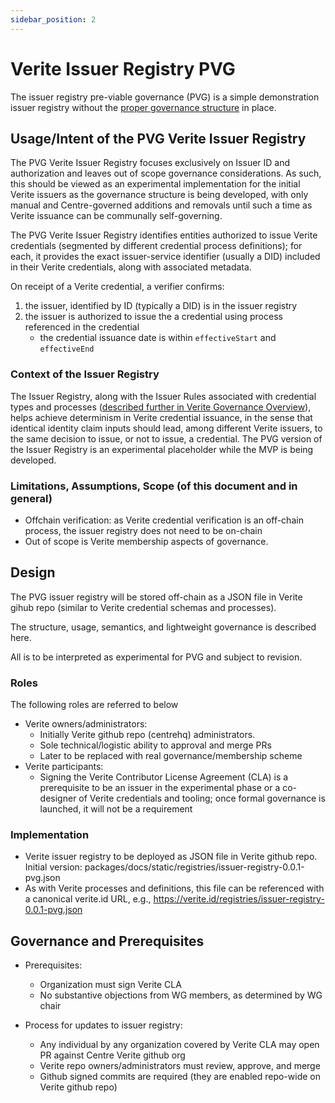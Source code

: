 ```yaml
---
sidebar_position: 2
---
```


# Verite Issuer Registry PVG

The issuer registry pre-viable governance (PVG) is a simple demonstration issuer registry without the [proper governance structure](/verite/overview/governance-overview) in place. 

## Usage/Intent of the PVG Verite Issuer Registry

The PVG Verite Issuer Registry focuses exclusively on Issuer ID and authorization and leaves out of scope governance considerations. As such, this should be viewed as an experimental implementation for the initial Verite issuers as the governance structure is being developed, with only manual and Centre-governed additions and removals until such a time as Verite issuance can be communally self-governing.

The PVG Verite Issuer Registry identifies entities authorized to issue Verite credentials (segmented by different credential process definitions); for each, it provides the exact issuer-service identifier (usually a DID) included in their Verite credentials, along with associated metadata. 

On receipt of a Verite credential, a verifier confirms:
1. the issuer, identified by ID (typically a DID) is in the issuer registry
2. the issuer is authorized to issue the a credential using process referenced in the credential
    - the credential issuance date is within `effectiveStart` and `effectiveEnd`

### Context of the Issuer Registry
The Issuer Registry, along with the Issuer Rules associated with credential types and processes ([described further in Verite Governance Overview](/verite/overview/governance-overview)), helps achieve determinism in Verite credential issuance, in the sense that identical identity claim inputs should lead, among different Verite issuers, to the same decision to issue, or not to issue, a credential. The PVG version of the Issuer Registry is an experimental placeholder while the MVP is being developed.

### Limitations, Assumptions, Scope (of this document and in general)

- Offchain verification: as Verite credential verification is an off-chain process, the issuer registry does not need to be on-chain
- Out of scope is Verite membership aspects of governance. 

## Design

The PVG issuer registry will be stored off-chain as a JSON file in Verite gihub repo (similar to Verite credential schemas and processes).

The structure, usage, semantics, and lightweight governance is described here.

All is to be interpreted as experimental for PVG and subject to revision.

### Roles

The following roles are referred to below
- Verite owners/administrators: 
    - Initially Verite github repo (centrehq) administrators.
    - Sole technical/logistic ability to approval and merge PRs 
    - Later to be replaced with real governance/membership scheme
- Verite participants:
    - Signing the Verite Contributor License Agreement (CLA) is a prerequisite to be an issuer in the experimental phase or a co-designer of Verite credentials and tooling; once formal governance is launched, it will not be a requirement

### Implementation

- Verite issuer registry to be deployed as JSON file in Verite github repo. Initial version: packages/docs/static/registries/issuer-registry-0.0.1-pvg.json
- As with Verite processes and definitions, this file can be referenced with a canonical verite.id URL, e.g., https://verite.id/registries/issuer-registry-0.0.1-pvg.json

## Governance and Prerequisites

- Prerequisites: 
    - Organization must sign Verite CLA
    - No substantive objections from WG members, as determined by WG chair

- Process for updates to issuer registry:
    - Any individual by any organization covered by Verite CLA may open PR against Centre Verite github org 
    - Verite repo owners/administrators must review, approve, and merge
    - Github signed commits are required (they are enabled repo-wide on Verite github repo)

